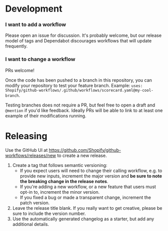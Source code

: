 # Development

### I want to add a workflow

Please open an issue for discussion.
It's probably welcome, but our release model of tags and Dependabot discourages workflows that will update frequently.

### I want to change a workflow

PRs welcome!

Once the code has been pushed to a branch in this repository, you can modify your repository to test your feature branch. Example: `uses: Shopify/github-workflows/.github/workflows/scorecard.yaml@my-cool-branch`.

Testing branches does not require a PR, but feel free to open a draft and `@mention` if you'd like feedback.
Ideally PRs will be able to link to at least one example of their modifications running.

# Releasing

Use the GitHub UI at https://github.com/Shopify/github-workflows/releases/new to create a new release.

1. Create a tag that follows semantic versioning:
    * If you expect users will need to change their calling workflow, e.g. to provide new inputs, increment the major version and **be sure to note the breaking change in the release notes**.
    * If you're adding a new workflow, or a new feature that users must opt-in to, increment the minor version.
    * If you fixed a bug or made a transparent change, increment the patch version.
2. Leave the release title blank. If you really want to get creative, please be sure to include the version number.
3. Use the automatically generated changelog as a starter, but add any additional details.
